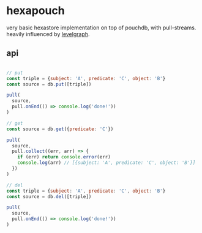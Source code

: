 # hexapouch

very basic hexastore implementation on top of pouchdb, with pull-streams.
heavily influenced by [levelgraph][levelgraph].

## api

```js

// put
const triple = {subject: 'A', predicate: 'C', object: 'B'}
const source = db.put([triple])

pull(
  source,
  pull.onEnd(() => console.log('done!'))
)

// get
const source = db.get({predicate: 'C'})

pull(
  source,
  pull.collect((err, arr) => {
    if (err) return console.error(err)
    console.log(arr) // [{subject: 'A', predicate: 'C', object: 'B'}]
  }) 
)

// del
const triple = {subject: 'A', predicate: 'C', object: 'B'}
const source = db.del([triple])

pull(
  source,
  pull.onEnd(() => console.log('done!'))
)

```


[levelgraph]: https://github.com/mcollina/levelgraph
